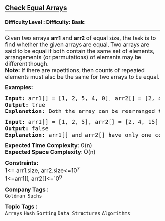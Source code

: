 <h2><a href="https://www.geeksforgeeks.org/problems/check-if-two-arrays-are-equal-or-not3847/1?page=2&sortBy=submissions">Check Equal Arrays</a></h2><h3>Difficulty Level : Difficulty: Basic</h3><hr><div class="problems_problem_content__Xm_eO"><p><span style="font-size: 18px;">Given two arrays <strong>arr1</strong> and <strong>arr2 </strong>of equal size, the task is to find whether the given arrays are equal. Two arrays are said to be equal if both contain the same set of elements, arrangements (or permutations) of elements may be different though.<br><strong>Note:</strong> If there are repetitions, then counts of repeated elements must also be the same for two arrays to be equal.</span></p>
<p><span style="font-size: 18px;"><strong>Examples:</strong></span></p>
<pre><span style="font-size: 18px;"><strong>Input: </strong>arr1[] = [1, 2, 5, 4, 0], arr2[] = [2, 4, 5, 0, 1]
<strong>Output: </strong>true<strong>
Explanation: </strong>Both the array can be rearranged to [0,1,2,4,5]</span>
</pre>
<pre><span style="font-size: 18px;"><strong>Input: </strong>arr1[] = [1, 2, 5], arr2[] = [2, 4, 15]
<strong>Output: </strong>false<strong>
Explanation: </strong>arr1[] and arr2[] have only one common value.</span></pre>
<p><span style="font-size: 18px;"><strong>Expected Time Complexity</strong>: O(n)<br><strong>Expected Space Complexity</strong>: O(n)</span></p>
<p><span style="font-size: 18px;"><strong>Constraints:</strong><br>1&lt;= arr1.size, arr2.size&lt;=10<sup>7</sup><br>1&lt;=arr1[], arr2[]&lt;=10<sup>9</sup></span></p></div><p><span style=font-size:18px><strong>Company Tags : </strong><br><code>Goldman Sachs</code>&nbsp;<br><p><span style=font-size:18px><strong>Topic Tags : </strong><br><code>Arrays</code>&nbsp;<code>Hash</code>&nbsp;<code>Sorting</code>&nbsp;<code>Data Structures</code>&nbsp;<code>Algorithms</code>&nbsp;